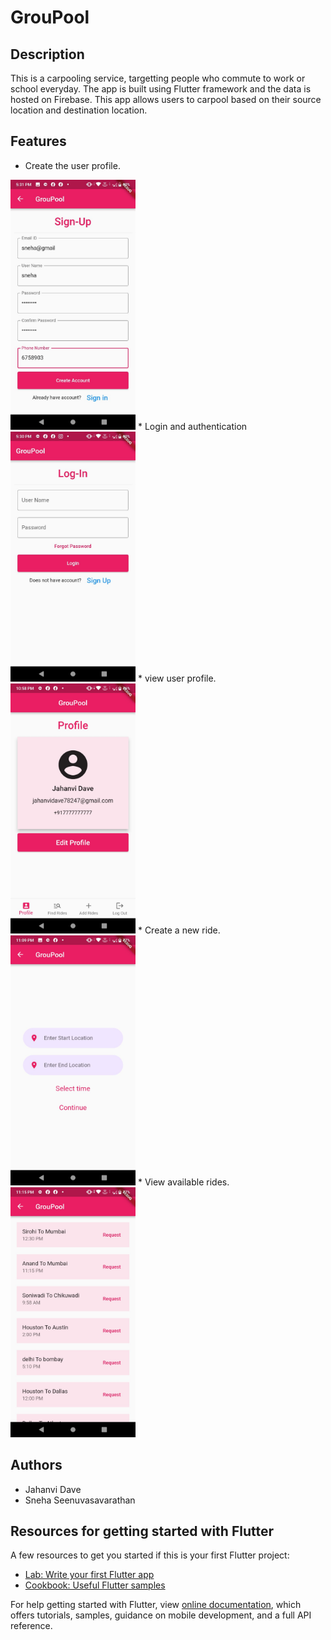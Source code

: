 
# GrouPool

## Description

This is a carpooling service, targetting people who commute to work or school everyday. The app is built using Flutter framework and the data is hosted on Firebase. This app allows users to carpool based on their source location and destination location. 

## Features

* Create the user profile.
<img src="images/signup.jpeg" width="200">
* Login and authentication
<img src="images/login.jpeg" width="200">
* view user profile.
<img src="images/profile.jpeg" width="200">
* Create a new ride.
<img src="images/addRide.jpeg" width="200">
* View available rides.
<img src="images/findRide.jpeg" width="200">

## Authors

* Jahanvi Dave 
* Sneha Seenuvasavarathan

## Resources for getting started with Flutter

A few resources to get you started if this is your first Flutter project:

- [Lab: Write your first Flutter app](https://flutter.dev/docs/get-started/codelab)
- [Cookbook: Useful Flutter samples](https://flutter.dev/docs/cookbook)

For help getting started with Flutter, view
[online documentation](https://flutter.dev/docs), which offers tutorials,
samples, guidance on mobile development, and a full API reference.




